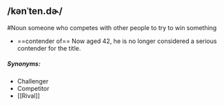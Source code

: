## /kənˈten.dɚ/
#Noun 
someone who competes with other people to try to win something

- ==contender of==
Now aged 42, he is no longer considered a serious contender for the title.

##### Synonyms:
- Challenger
- Competitor
- [[Rival]]